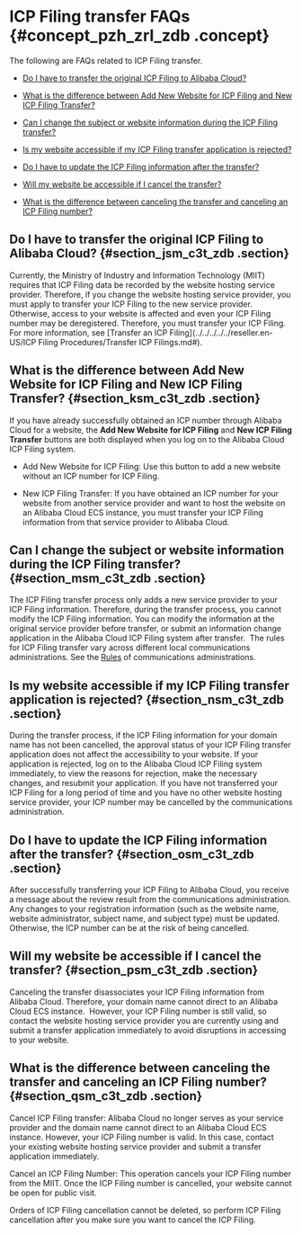 # ICP Filing transfer FAQs {#concept_pzh_zrl_zdb .concept}

The following are FAQs related to ICP Filing transfer.

-   [Do I have to transfer the original ICP Filing to Alibaba Cloud?](#section_jsm_c3t_zdb)

-   [What is the difference between Add New Website for ICP Filing and New ICP Filing Transfer?](#section_ksm_c3t_zdb)

-   [Can I change the subject or website information during the ICP Filing transfer?](#section_msm_c3t_zdb)

-   [Is my website accessible if my ICP Filing transfer application is rejected?](#section_nsm_c3t_zdb)

-   [Do I have to update the ICP Filing information after the transfer?](#section_osm_c3t_zdb)

-   [Will my website be accessible if I cancel the transfer?](#section_psm_c3t_zdb)

-   [What is the difference between canceling the transfer and canceling an ICP Filing number?](#section_qsm_c3t_zdb)


## Do I have to transfer the original ICP Filing to Alibaba Cloud? {#section_jsm_c3t_zdb .section}

Currently, the Ministry of Industry and Information Technology \(MIIT\) requires that ICP Filing data be recorded by the website hosting service provider. Therefore, if you change the website hosting service provider, you must apply to transfer your ICP Filing to the new service provider. Otherwise, access to your website is affected and even your ICP Filing number may be deregistered. Therefore, you must transfer your ICP Filing. For more information, see [Transfer an ICP Filing](../../../../../reseller.en-US/ICP Filing Procedures/Transfer ICP Filings.md#).

## What is the difference between Add New Website for ICP Filing and New ICP Filing Transfer? {#section_ksm_c3t_zdb .section}

If you have already successfully obtained an ICP number through Alibaba Cloud for a website, the **Add New Website for ICP Filing** and **New ICP Filing Transfer** buttons are both displayed when you log on to the Alibaba Cloud ICP Filing system.

-   Add New Website for ICP Filing: Use this button to add a new website without an ICP number for ICP Filing.

-   New ICP Filing Transfer: If you have obtained an ICP number for your website from another service provider and want to host the website on an Alibaba Cloud ECS instance, you must transfer your ICP Filing information from that service provider to Alibaba Cloud.


## Can I change the subject or website information during the ICP Filing transfer? {#section_msm_c3t_zdb .section}

The ICP Filing transfer process only adds a new service provider to your ICP Filing information. Therefore, during the transfer process, you cannot modify the ICP Filing information. You can modify the information at the original service provider before transfer, or submit an information change application in the Alibaba Cloud ICP Filing system after transfer.  The rules for ICP Filing transfer vary across different local communications administrations. See the [Rules](https://beian.aliyun.com/#MapDataContainer) of communications administrations.

## Is my website accessible if my ICP Filing transfer application is rejected? {#section_nsm_c3t_zdb .section}

During the transfer process, if the ICP Filing information for your domain name has not been cancelled, the approval status of your ICP Filing transfer application does not affect the accessibility to your website. If your application is rejected, log on to the Alibaba Cloud ICP Filing system immediately, to view the reasons for rejection, make the necessary changes, and resubmit your application. If you have not transferred your ICP Filing for a long period of time and you have no other website hosting service provider, your ICP number may be cancelled by the communications administration.

## Do I have to update the ICP Filing information after the transfer? {#section_osm_c3t_zdb .section}

After successfully transferring your ICP Filing to Alibaba Cloud, you receive a message about the review result from the communications administration. Any changes to your registration information \(such as the website name, website administrator, subject name, and subject type\) must be updated. Otherwise, the ICP number can be at the risk of being cancelled.

## Will my website be accessible if I cancel the transfer? {#section_psm_c3t_zdb .section}

Canceling the transfer disassociates your ICP Filing information from Alibaba Cloud. Therefore, your domain name cannot direct to an Alibaba Cloud ECS instance.  However, your ICP Filing number is still valid, so contact the website hosting service provider you are currently using and submit a transfer application immediately to avoid disruptions in accessing to your website.

## What is the difference between canceling the transfer and canceling an ICP Filing number? {#section_qsm_c3t_zdb .section}

Cancel ICP Filing transfer: Alibaba Cloud no longer serves as your service provider and the domain name cannot direct to an Alibaba Cloud ECS instance. However, your ICP Filing number is valid. In this case, contact your existing website hosting service provider and submit a transfer application immediately.

Cancel an ICP Filing Number: This operation cancels your ICP Filing number from the MIIT. Once the ICP Filing number is cancelled, your website cannot be open for public visit.

Orders of ICP Filing cancellation cannot be deleted, so perform ICP Filing cancellation after you make sure you want to cancel the ICP Filing.

